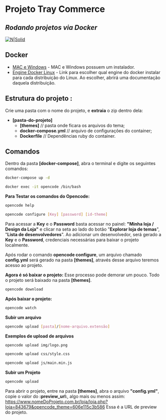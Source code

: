 # Projeto Tray Commerce
## _Rodando projetos via Docker_
[![N|Solid](https://static3.tcdn.com.br/files/841504/themes/219/img/superteia.png?53e0d03b9b7e1961be46b00aeaec3ce1)](https://superteia.com.br/)

## Docker
- [MAC e Windows] - MAC e Windows possuem um instalador.
- [Engine Docker Linux] - Link para escolher qual engine do docker instalar para cada distribuição do Linux. Ao escolher, abrirá uma documentação daquela distribuição.

[MAC e Windows]: https://www.docker.com/products/docker-desktop
[Engine Docker Linux]: https://hub.docker.com/search?q=&type=edition&offering=community&operating_system=linux

## Estrutura do projeto :
Crie uma pasta com o nome do projeto, e **extraia** o zip dentro dela:
  - **[pasta-do-projeto]**
    - **[themes]** // pasta onde ficara os arquivos do tema;
    - **docker-compose.yml** // arquivo de configurações do container;
    - **Dockerfile** // Dependências ruby do container. 

## Comandos
Dentro da pasta **[docker-compose]**, abra o terminal e digite os seguintes comandos:

```sh
docker-compose up -d                                                                    ## Instalando as dependências, o Opencode da tray e subindo o Container no Docker
```

```sh
docker exec -it opencode /bin/bash                                                      ## Habilitará a execução dos comandos do Opencode
```

**Para Testar os comandos do Opencode:**
```sh
opencode help                                                                           ## Exibirá todos os comandos do Opencode.
```

```sh
opencode configure [Key] [password] [id-theme]                                          ## Configurando acesso ao tema.
```
Para acessar a **Key** e o **Password** basta acessar no painel: **"Minha loja / Design da Loja"** e clicar na seta ao lado do botão "**Explorar loja de temas**", "**Lista de desenvolvedores**". Ao adicionar um desenvolvedor, será gerado a **Key** e o **Password**, credenciais necessárias para baixar o projeto localmente.

Após rodar o comando **opencode configure**, um arquivo chamado **config.yml** será gerado na pasta **[themes]**, através desse arquivo teremos acesso ao projeto. 

**Agora é só baixar o projeto:**
Esse processo pode demorar um pouco. Todo o projeto será baixado na pasta **[themes]**.
```sh
opencode download
```
**Após baixar o projeto:**
```sh
opencode watch                                                                          ## Este comando nos permitirá assistir todas as mudanças ao dar ctrl + S no código.
```

**Subir um arquivo**
```sh
opencode upload [pasta]/[nome-arquivo.extensão]                                         ## Este comando nos permitirá subir um arquivo.
```
**Exemplos de upload de arquivos**
```sh
opencode upload img/logo.png

opencode upload css/style.css

opencode upload js/main.min.js
```

**Subir um Projeto**
```sh
opencode upload                                                                         ## Este comando, sem especificar um arquivo, irá subir o projeto inteiro.
```


Para abrir o projeto, entre na pasta **[themes]**, abra o arquivo **"config.yml"**, copie o valor do **:preview_url:**, algo mais ou menos assim: https://www.nomeDoProjeto.com.br/loja/loja.php?loja=843679&opencode_theme=606e115c3b586
Essa é a URL de preview do projeto.